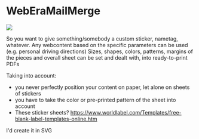# WebEraMailMerge

![](https://repository-images.githubusercontent.com/6804083/e4d19800-c02b-11eb-84bf-84a7a07f37bd)

So you want to give something/somebody a custom sticker, nametag, whatever.
Any webcontent based on the specific parameters can be used (e.g. personal driving directions)
Sizes, shapes, colors, patterns, margins of the pieces and overall sheet can be set and dealt with, into ready-to-print PDFs

Taking into account:
- you never perfectly position your content on paper, let alone on sheets of stickers
- you have to take the color or pre-printed pattern of the sheet into account
- These sticker sheets? https://www.worldlabel.com/Templates/free-blank-label-templates-online.htm

I'd create it in SVG
